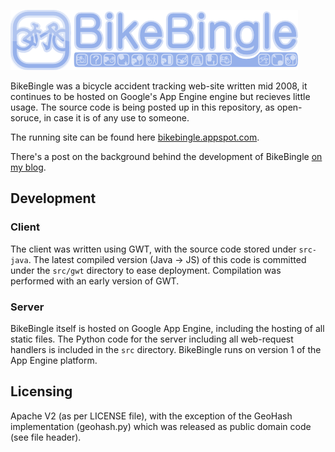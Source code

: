 ![BikeBingle](./src-java/com/lachlanhurst/public/MainTitle.png)

BikeBingle was a bicycle accident tracking web-site written mid 2008, it continues to be hosted on Google's App Engine engine but recieves little usage. The source code is being posted up in this repository, as open-soruce, in case it is of any use to someone.

The running site can be found here [bikebingle.appspot.com](http://bikebingle.appspot.com/).

There's a post on the background behind the development of BikeBingle [on my blog](http://lockies.blogspot.com.au/2009/04/bikebingle.html).

## Development

### Client

The client was written using GWT, with the source code stored under `src-java`. The latest compiled version (Java -> JS) of this code is committed under the `src/gwt` directory to ease deployment. Compilation was performed with an early version of GWT.

### Server

BikeBingle itself is hosted on Google App Engine, including the hosting of all static files. The Python code for the server including all web-request handlers is included in the `src` directory.  BikeBingle runs on version 1 of the App Engine platform.

## Licensing

Apache V2 (as per LICENSE file), with the exception of the GeoHash implementation (geohash.py) which was released as public domain code (see file header).

